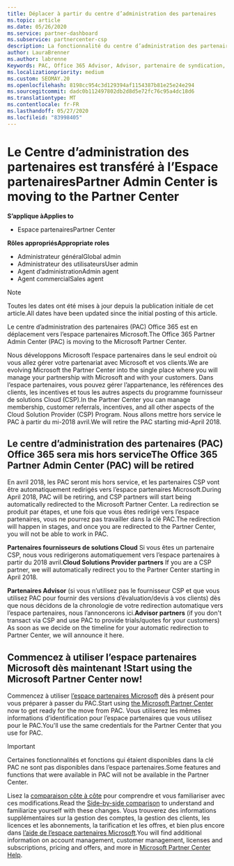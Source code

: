 ```yaml
---
title: Déplacer à partir du centre d’administration des partenaires
ms.topic: article
ms.date: 05/26/2020
ms.service: partner-dashboard
ms.subservice: partnercenter-csp
description: La fonctionnalité du centre d’administration des partenaires Office 365 est déplacée vers l’espace partenaires.
author: LauraBrenner
ms.author: labrenne
Keywords: PAC, Office 365 Advisor, Advisor, partenaire de syndication, mise hors service PAC, mise hors service des PAC
ms.localizationpriority: medium
ms.custom: SEOMAY.20
ms.openlocfilehash: 8198cc954c3d129394af1154387b81e25e24e294
ms.sourcegitcommit: dadc0b112497802db2d8d5e72fc76c95a4dc18d6
ms.translationtype: MT
ms.contentlocale: fr-FR
ms.lasthandoff: 05/27/2020
ms.locfileid: "83998405"
---
```

# <a name="partner-admin-center-is-moving-to-the-partner-center"></a><span data-ttu-id="f4e01-104">Le Centre d’administration des partenaires est transféré à l’Espace partenaires</span><span class="sxs-lookup"><span data-stu-id="f4e01-104">Partner Admin Center is moving to the Partner Center</span></span>

<span data-ttu-id="f4e01-105">**S’applique à**</span><span class="sxs-lookup"><span data-stu-id="f4e01-105">**Applies to**</span></span>

- <span data-ttu-id="f4e01-106">Espace partenaires</span><span class="sxs-lookup"><span data-stu-id="f4e01-106">Partner Center</span></span>

<span data-ttu-id="f4e01-107">**Rôles appropriés**</span><span class="sxs-lookup"><span data-stu-id="f4e01-107">**Appropriate roles**</span></span>
- <span data-ttu-id="f4e01-108">Administrateur général</span><span class="sxs-lookup"><span data-stu-id="f4e01-108">Global admin</span></span>
- <span data-ttu-id="f4e01-109">Administrateur des utilisateurs</span><span class="sxs-lookup"><span data-stu-id="f4e01-109">User admin</span></span>
- <span data-ttu-id="f4e01-110">Agent d’administration</span><span class="sxs-lookup"><span data-stu-id="f4e01-110">Admin agent</span></span>
- <span data-ttu-id="f4e01-111">Agent commercial</span><span class="sxs-lookup"><span data-stu-id="f4e01-111">Sales agent</span></span>

> [!NOTE]  
> <span data-ttu-id="f4e01-112">Toutes les dates ont été mises à jour depuis la publication initiale de cet article.</span><span class="sxs-lookup"><span data-stu-id="f4e01-112">All dates have been updated since the initial posting of this article.</span></span>

<span data-ttu-id="f4e01-113">Le centre d’administration des partenaires (PAC) Office 365 est en déplacement vers l’espace partenaires Microsoft.</span><span class="sxs-lookup"><span data-stu-id="f4e01-113">The Office 365 Partner Admin Center (PAC) is moving to the Microsoft Partner Center.</span></span>

<span data-ttu-id="f4e01-114">Nous développons Microsoft l’espace partenaires dans le seul endroit où vous allez gérer votre partenariat avec Microsoft et vos clients.</span><span class="sxs-lookup"><span data-stu-id="f4e01-114">We are evolving Microsoft the Partner Center into the single place where you will manage your partnership with Microsoft and with your customers.</span></span> <span data-ttu-id="f4e01-115">Dans l’espace partenaires, vous pouvez gérer l’appartenance, les références des clients, les incentives et tous les autres aspects du programme fournisseur de solutions Cloud (CSP).</span><span class="sxs-lookup"><span data-stu-id="f4e01-115">In the Partner Center you can manage membership, customer referrals, incentives, and all other aspects of the Cloud Solution Provider (CSP) Program.</span></span> <span data-ttu-id="f4e01-116">Nous allons mettre hors service le PAC à partir du mi-2018 avril.</span><span class="sxs-lookup"><span data-stu-id="f4e01-116">We will retire the PAC starting mid-April 2018.</span></span>

## <a name="the-office-365-partner-admin-center-pac-will-be-retired"></a><span data-ttu-id="f4e01-117">Le centre d’administration des partenaires (PAC) Office 365 sera mis hors service</span><span class="sxs-lookup"><span data-stu-id="f4e01-117">The Office 365 Partner Admin Center (PAC) will be retired</span></span>

<span data-ttu-id="f4e01-118">En avril 2018, les PAC seront mis hors service, et les partenaires CSP vont être automatiquement redirigés vers l’espace partenaires Microsoft.</span><span class="sxs-lookup"><span data-stu-id="f4e01-118">During April 2018, PAC will be retiring, and CSP partners will start being automatically redirected to the Microsoft Partner Center.</span></span> <span data-ttu-id="f4e01-119">La redirection se produit par étapes, et une fois que vous êtes redirigé vers l’espace partenaires, vous ne pourrez pas travailler dans la clé PAC.</span><span class="sxs-lookup"><span data-stu-id="f4e01-119">The redirection will happen in stages, and once you are redirected to the Partner Center, you will not be able to work in PAC.</span></span> 

<span data-ttu-id="f4e01-120">**Partenaires fournisseurs de solutions Cloud** Si vous êtes un partenaire CSP, nous vous redirigerons automatiquement vers l’espace partenaires à partir du 2018 avril.</span><span class="sxs-lookup"><span data-stu-id="f4e01-120">**Cloud Solutions Provider partners** If you are a CSP partner, we will automatically redirect you to the Partner Center starting in April 2018.</span></span> 

<span data-ttu-id="f4e01-121">**Partenaires Advisor** (si vous n’utilisez pas le fournisseur CSP et que vous utilisez PAC pour fournir des versions d’évaluation/devis à vos clients) dès que nous décidons de la chronologie de votre redirection automatique vers l’espace partenaires, nous l’annoncerons ici.</span><span class="sxs-lookup"><span data-stu-id="f4e01-121">**Advisor partners** (if you don't transact via CSP and use PAC to provide trials/quotes for your customers) As soon as we decide on the timeline for your automatic redirection to Partner Center, we will announce it here.</span></span> 


## <a name="start-using-the-microsoft-partner-center-now"></a><span data-ttu-id="f4e01-122">Commencez à utiliser l’espace partenaires Microsoft dès maintenant !</span><span class="sxs-lookup"><span data-stu-id="f4e01-122">Start using the Microsoft Partner Center now!</span></span>

<span data-ttu-id="f4e01-123">Commencez à utiliser [l’espace partenaires Microsoft](https://partnercenter.microsoft.com/) dès à présent pour vous préparer à passer du PAC.</span><span class="sxs-lookup"><span data-stu-id="f4e01-123">Start using [the Microsoft Partner Center](https://partnercenter.microsoft.com/) now to get ready for the move from PAC.</span></span>  <span data-ttu-id="f4e01-124">Vous utiliserez les mêmes informations d’identification pour l’espace partenaires que vous utilisez pour le PAC.</span><span class="sxs-lookup"><span data-stu-id="f4e01-124">You'll use the same credentials for the Partner Center that you use for PAC.</span></span>

> [!IMPORTANT]  
> <span data-ttu-id="f4e01-125">Certaines fonctionnalités et fonctions qui étaient disponibles dans la clé PAC ne sont pas disponibles dans l’espace partenaires.</span><span class="sxs-lookup"><span data-stu-id="f4e01-125">Some features and functions that were available in PAC will not be available in the Partner Center.</span></span>

 <span data-ttu-id="f4e01-126">Lisez la [comparaison côte à côte](moving-from-pac-to-pc.md) pour comprendre et vous familiariser avec ces modifications.</span><span class="sxs-lookup"><span data-stu-id="f4e01-126">Read the [Side-by-side comparison](moving-from-pac-to-pc.md) to understand and familiarize yourself with these changes.</span></span>  <span data-ttu-id="f4e01-127">Vous trouverez des informations supplémentaires sur la gestion des comptes, la gestion des clients, les licences et les abonnements, la tarification et les offres, et bien plus encore dans [l’aide de l’espace partenaires Microsoft](https://docs.microsoft.com/partner-center/).</span><span class="sxs-lookup"><span data-stu-id="f4e01-127">You will find additional information on account management, customer management, licenses and subscriptions, pricing and offers, and more in [Microsoft Partner Center Help](https://docs.microsoft.com/partner-center/).</span></span>